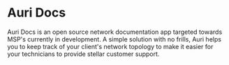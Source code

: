 # Auri Docs

Auri Docs is an open source network documentation app targeted towards MSP's currently in development. A simple solution with no frills, Auri helps you to keep track of your client's network topology to make it easier for your technicians to provide stellar customer support.  

